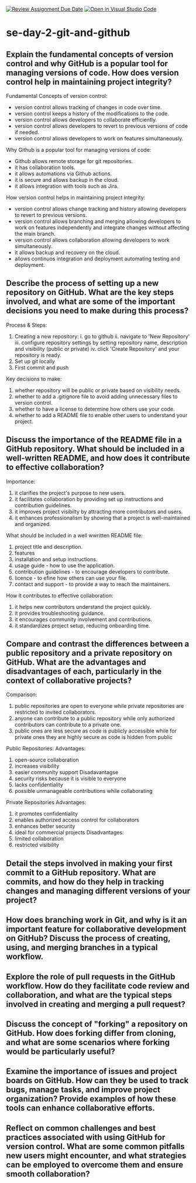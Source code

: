 [![Review Assignment Due Date](https://classroom.github.com/assets/deadline-readme-button-22041afd0340ce965d47ae6ef1cefeee28c7c493a6346c4f15d667ab976d596c.svg)](https://classroom.github.com/a/8wgCKhpZ)
[![Open in Visual Studio Code](https://classroom.github.com/assets/open-in-vscode-2e0aaae1b6195c2367325f4f02e2d04e9abb55f0b24a779b69b11b9e10269abc.svg)](https://classroom.github.com/online_ide?assignment_repo_id=18391004&assignment_repo_type=AssignmentRepo)
# se-day-2-git-and-github
## Explain the fundamental concepts of version control and why GitHub is a popular tool for managing versions of code. How does version control help in maintaining project integrity?

Fundamental Concepts of version control:
- version control allows tracking of changes in code over time.
- version control keeps a history of the modifications to the code.
- version control allows developers to collaborate efficiently.
- version control allows developers to revert to previous versions of code if needed.
- version control allows developers to work on features simultaneously.

Why Github is a popular tool for managing versions of code:
- Github allows remote storage for git repositories.
- it has collaboration tools.
- it allows automations via Github actions.
- it is secure and allows backup in the cloud.
- it allows integration with tools such as Jira.

How version control helps in maintaining project integrity:
- version control allows change tracking and history allowing developers to revert to previous versions.
- version control allows branching and merging allowing developers to work on features independently and integrate changes without affecting the main branch.
- version control allows collaboration allowing developers to work simultaneously.
- it allows backup and recovery on the cloud.
- allows continuos integration and deployment automating testing and deployment.

## Describe the process of setting up a new repository on GitHub. What are the key steps involved, and what are some of the important decisions you need to make during this process?

Process & Steps:
1. Creating a new repository:
   i. go to github
   ii. navigate to 'New Repository'
   iii. configure repository settings by setting repository name, description and visibility (public or private)
   iv. click 'Create Repository' and your repository is ready.
2. Set up git locally
3. First commit and push

Key decisions to make:
1. whether repository will be public or private based on visibility needs.
2. whether to add a .gitignore file to avoid adding unnecessary files to version control.
3. whether to have a license to determine how others use your code.
4. whether to add a README file to enable other users to understand your project.

## Discuss the importance of the README file in a GitHub repository. What should be included in a well-written README, and how does it contribute to effective collaboration?

Importance:
1. it clarifies the project's purpose to new users.
2. it facilitates collaboration by providing set up instructions and contribution guidelines.
3. it improves project visibilty by attracting more contributors and users.
4. it enhances professionalism by showing that a project is well-maintained and organized.

What should be included in a well wwritten README file:
1. project title and description.
2. features
3. installation and setup instructions.
4. usage guide - how to use the application.
5. contribution guidelines - to encourage developers to contribute.
6. licence - to efine how others can use your file.
7. contact and support - to provide a way to reach the maintainers.

How it contributes to effective collaboration:
1. it helps new contributors understand the project quickly.
2. it provides troubleshooting guidance.
3. it encourages community involvement and contributions.
4. it standardizes project setup, reducing onboarding time.

## Compare and contrast the differences between a public repository and a private repository on GitHub. What are the advantages and disadvantages of each, particularly in the context of collaborative projects?

Comparison:
1. public repositories are open to everyone while private repositories are restricted to invited collaborators.
2. anyone can contribute to a public repository while only authorized contributors can contribute to a private one.
3. public ones are less secure as code is publicly accessible while for private ones they are highly secure as code is hidden from public

Public Repositories:
Advantages:
1. open-source collaboration
2. increases visibility
3. easier community support
Disadavantagse
1. security risks because it is visible to everyone
2. lacks confidentiality
3. possible unmanageable contributions while collaborating

Private Repositories
Advantages:
1. it promotes confidentiality
2. enables authorized access control for collaborators
3. enhances better security
4. ideal for commercial projects
Disadvantages:
1. limited collaboration
2. restricted visibility

## Detail the steps involved in making your first commit to a GitHub repository. What are commits, and how do they help in tracking changes and managing different versions of your project?

## How does branching work in Git, and why is it an important feature for collaborative development on GitHub? Discuss the process of creating, using, and merging branches in a typical workflow.

## Explore the role of pull requests in the GitHub workflow. How do they facilitate code review and collaboration, and what are the typical steps involved in creating and merging a pull request?

## Discuss the concept of "forking" a repository on GitHub. How does forking differ from cloning, and what are some scenarios where forking would be particularly useful?

## Examine the importance of issues and project boards on GitHub. How can they be used to track bugs, manage tasks, and improve project organization? Provide examples of how these tools can enhance collaborative efforts.

## Reflect on common challenges and best practices associated with using GitHub for version control. What are some common pitfalls new users might encounter, and what strategies can be employed to overcome them and ensure smooth collaboration?
